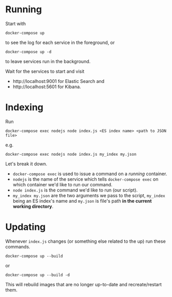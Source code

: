 # Running

Start with

`docker-compose up`

to see the log for each service in the foreground, or

`docker-compose up -d`

to leave services run in the background.

Wait for the services to start and visit
* http://localhost:9001 for Elastic Search and
* http://localhost:5601 for Kibana.

# Indexing

Run

`docker-compose exec nodejs node index.js <ES index name> <path to JSON file>`

e.g.

`docker-compose exec nodejs node index.js my_index my.json`

Let's break it down.

* `docker-compose exec` is used to issue a command on a *running* container.
* `nodejs` is the name of the service which tells `docker-compose exec` on which container we'd like to run our command.
* `node index.js` is the command we'd like to run (our script).
* `my_index my.json` are the two arguments we pass to the script, `my_index` being an ES index's name and `my.json` is file's path **in the current working directory**.

# Updating

Whenever `index.js` changes (or something else related to the up) run these commands.

`docker-compose up --build`

or

`docker-compose up --build -d`

This will rebuild images that are no longer up-to-date and recreate/restart them.
